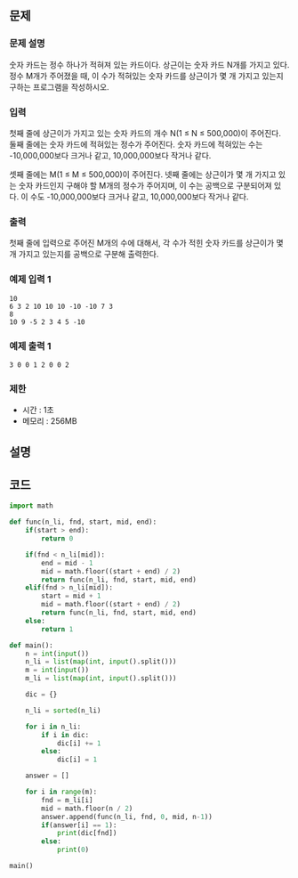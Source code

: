 문제
-----

### 문제 설명 

숫자 카드는 정수 하나가 적혀져 있는 카드이다. 상근이는 숫자 카드 N개를 가지고 있다. 정수 M개가 주어졌을 때, 이 수가 적혀있는 숫자 카드를 상근이가 몇 개 가지고 있는지 구하는 프로그램을 작성하시오.

### 입력

첫째 줄에 상근이가 가지고 있는 숫자 카드의 개수 N(1 ≤ N ≤ 500,000)이 주어진다. 둘째 줄에는 숫자 카드에 적혀있는 정수가 주어진다. 숫자 카드에 적혀있는 수는 -10,000,000보다 크거나 같고, 10,000,000보다 작거나 같다.

셋째 줄에는 M(1 ≤ M ≤ 500,000)이 주어진다. 넷째 줄에는 상근이가 몇 개 가지고 있는 숫자 카드인지 구해야 할 M개의 정수가 주어지며, 이 수는 공백으로 구분되어져 있다. 이 수도 -10,000,000보다 크거나 같고, 10,000,000보다 작거나 같다.

### 출력

첫째 줄에 입력으로 주어진 M개의 수에 대해서, 각 수가 적힌 숫자 카드를 상근이가 몇 개 가지고 있는지를 공백으로 구분해 출력한다.

### 예제 입력 1 

```
10
6 3 2 10 10 10 -10 -10 7 3
8
10 9 -5 2 3 4 5 -10
```

### 예제 출력 1 

```
3 0 0 1 2 0 0 2
```

### 제한

- 시간 : 1초
- 메모리 : 256MB

설명
------

코드
------

``` python
import math

def func(n_li, fnd, start, mid, end):
    if(start > end):
        return 0

    if(fnd < n_li[mid]):
        end = mid - 1
        mid = math.floor((start + end) / 2)
        return func(n_li, fnd, start, mid, end)
    elif(fnd > n_li[mid]):
        start = mid + 1
        mid = math.floor((start + end) / 2)
        return func(n_li, fnd, start, mid, end)
    else:
        return 1

def main():
    n = int(input())
    n_li = list(map(int, input().split()))
    m = int(input())
    m_li = list(map(int, input().split()))

    dic = {}

    n_li = sorted(n_li)

    for i in n_li:
        if i in dic:
            dic[i] += 1
        else:
            dic[i] = 1

    answer = []

    for i in range(m):
        fnd = m_li[i]
        mid = math.floor(n / 2)
        answer.append(func(n_li, fnd, 0, mid, n-1))
        if(answer[i] == 1):
            print(dic[fnd])
        else:
            print(0)

main()

```